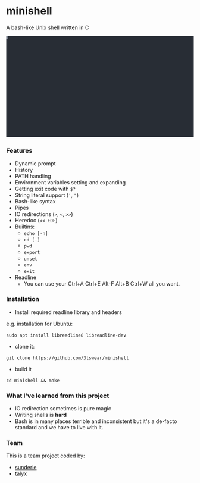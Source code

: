 # minishell
A bash-like Unix shell written in C

![demo](https://raw.githubusercontent.com/3lswear/minishell/master/assets/cast.svg)
### Features
- Dynamic prompt
- History
- PATH handling
- Environment variables setting and expanding
- Getting exit code with `$?`
- String literal support (`'`, `"`)
- Bash-like syntax
- Pipes
- IO redirections (`>`, `<`, `>>`)
- Heredoc (`<< EOF`)
- Builtins: 
  - `echo [-n]`
  - `cd [-]`
  - `pwd`
  - `export`
  - `unset`
  - `env`
  - `exit` 
- Readline
  - You can use your Ctrl+A Ctrl+E Alt-F Alt+B Ctrl+W all you want.
### Installation
- Install required readline library and headers

e.g. installation for Ubuntu:

```
sudo apt install libreadline8 libreadline-dev
```
- clone it:
```
git clone https://github.com/3lswear/minishell
```
- build it
```
cd minishell && make
```

### What I've learned from this project
- IO redirection sometimes is pure magic
- Writing shells is **hard**
- Bash is in many places terrible and inconsistent but it's a de-facto standard and we have to live with it.

### Team

This is a team project coded by:

- [sunderle](https://github.com/3lswear)
- [talyx](https://github.com/talyx)
